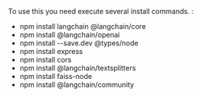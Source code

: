 To use this you need execute several install commands. :
- npm install langchain @langchain/core
- npm install @langchain/openai
- npm install --save.dev @types/node
- npm install express
- npm install cors
- npm install @langchain/textsplitters
- npm install faiss-node
- npm install @langchain/community
